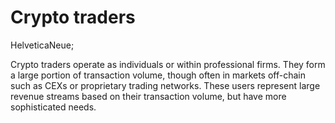 # Crypto traders

HelveticaNeue;






   
  Crypto traders operate as individuals or within professional firms. They form a large portion of transaction volume, though often in markets off-chain such as CEXs or proprietary trading networks. These users represent large revenue streams based on their transaction volume, but have more sophisticated needs.
